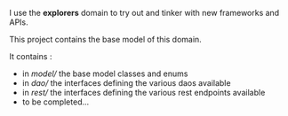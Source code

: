I use the **explorers** domain to try out and tinker with new frameworks and APIs.   

This project contains the base model of this domain.

It contains :
* in _model/_ the base model classes and enums
* in _dao/_ the interfaces defining the various daos available
* in _rest/_ the interfaces defining the various rest endpoints available
* to be completed...